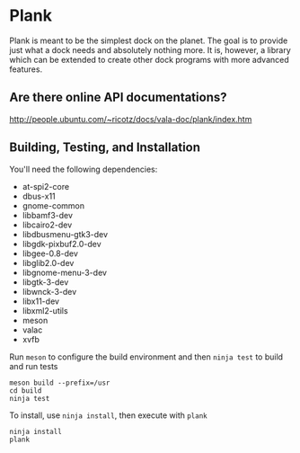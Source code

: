 # Plank

Plank is meant to be the simplest dock on the planet. The goal is to provide
just what a dock needs and absolutely nothing more. It is, however, a library
which can be extended to create other dock programs with more advanced features.

## Are there online API documentations?

http://people.ubuntu.com/~ricotz/docs/vala-doc/plank/index.htm

## Building, Testing, and Installation

You'll need the following dependencies:
* at-spi2-core
* dbus-x11
* gnome-common
* libbamf3-dev
* libcairo2-dev
* libdbusmenu-gtk3-dev
* libgdk-pixbuf2.0-dev
* libgee-0.8-dev
* libglib2.0-dev
* libgnome-menu-3-dev
* libgtk-3-dev
* libwnck-3-dev
* libx11-dev
* libxml2-utils
* meson
* valac
* xvfb

Run `meson` to configure the build environment and then `ninja test` to build and run tests

    meson build --prefix=/usr
    cd build
    ninja test

To install, use `ninja install`, then execute with `plank`

    ninja install
    plank
